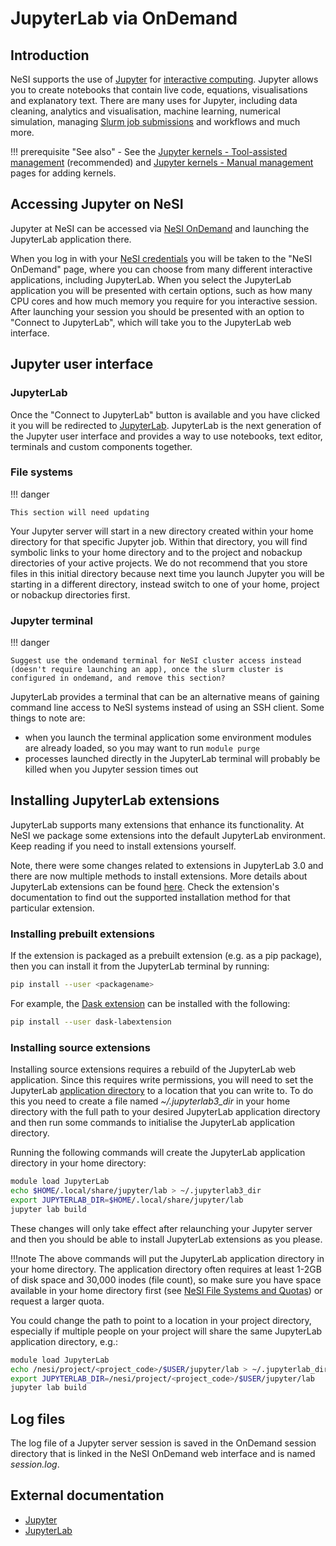 # JupyterLab via OnDemand

## Introduction

NeSI supports the use of [Jupyter](https://jupyter.org/) for
[interactive computing](../../../../Scientific_Computing/Running_Jobs_on_Maui_and_Mahuika/Slurm_Interactive_Sessions.md).
Jupyter allows you to create notebooks that contain live code,
equations, visualisations and explanatory text. There are many uses for
Jupyter, including data cleaning, analytics and visualisation, machine
learning, numerical simulation, managing [Slurm job
submissions](../../../../Getting_Started/Next_Steps/Submitting_your_first_job.md)
and workflows and much more.

!!! prerequisite "See also"
     -   See the [Jupyter kernels - Tool-assisted management](./Jupyter_kernels_Tool_assisted_management.md)
         (recommended) and [Jupyter kernels - Manual management](./Jupyter_kernels_Manual_management.md)
         pages for adding kernels.

## Accessing Jupyter on NeSI

Jupyter at NeSI can be accessed via [NeSI OnDemand](https://ondemand.nesi.org.nz/) and launching the JupyterLab application there.

When you log in with your [NeSI credentials](../../../../Getting_Started/Accessing_the_HPCs/Setting_Up_and_Resetting_Your_Password.md)
you will be taken to the "NeSI OnDemand" page, where you can choose from many different interactive applications, including JupyterLab.
When you select the JupyterLab application you will be presented with certain options, such as how many CPU cores and how much memory you
require for you interactive session. After launching your session you should be presented with an option to "Connect to JupyterLab", which
will take you to the JupyterLab web interface.


## Jupyter user interface

### JupyterLab

Once the "Connect to JupyterLab" button is available and you have clicked it you will be redirected to
[JupyterLab](https://jupyterlab.readthedocs.io/en/stable/). JupyterLab
is the next generation of the Jupyter user interface and provides a way
to use notebooks, text editor, terminals and custom components together.

### File systems

!!! danger

    This section will need updating

Your Jupyter server will start in a new directory created within your
home directory for that specific Jupyter job. Within that directory, you
will find symbolic links to your home directory and to the project and
nobackup directories of your active projects. We do not recommend that
you store files in this initial directory because next time you launch
Jupyter you will be starting in a different directory, instead switch to
one of your home, project or nobackup directories first.

### Jupyter terminal

!!! danger

    Suggest use the ondemand terminal for NeSI cluster access instead (doesn't require launching an app), once the slurm cluster is configured in ondemand, and remove this section?

JupyterLab provides a terminal that can be an alternative means of
gaining command line access to NeSI systems instead of using an SSH
client. Some things to note are:

- when you launch the terminal application some environment modules
    are already loaded, so you may want to run `module purge`
- processes launched directly in the JupyterLab terminal will probably
    be killed when you Jupyter session times out

## Installing JupyterLab extensions

JupyterLab supports many extensions that enhance its functionality. At
NeSI we package some extensions into the default JupyterLab environment.
Keep reading if you need to install extensions yourself.

Note, there were some changes related to extensions in JupyterLab 3.0
and there are now multiple methods to install extensions. More details
about JupyterLab extensions can be found
[here](https://jupyterlab.readthedocs.io/en/stable/user/extensions.html).
Check the extension's documentation to find out the supported
installation method for that particular extension.

### Installing prebuilt extensions 

If the extension is packaged as a prebuilt extension (e.g. as a pip
package), then you can install it from the JupyterLab terminal by
running:

``` sh
pip install --user <packagename>
```

For example, the [Dask
extension](https://github.com/dask/dask-labextension#jupyterlab-30-or-greater)
can be installed with the following:

``` sh
pip install --user dask-labextension
```

### Installing source extensions

Installing source extensions requires a rebuild of the JupyterLab web
application. Since this requires write permissions, you will need to set
the JupyterLab [application directory](https://jupyterlab.readthedocs.io/en/stable/user/extensions.html#advanced-usage)
to a location that you can write to. To do this you need to create a
file named *~/.jupyterlab3\_dir* in your home directory with the full
path to your desired JupyterLab application directory and then run some
commands to initialise the JupyterLab application directory.

Running the following commands will create the JupyterLab application
directory in your home directory:

``` sh
module load JupyterLab
echo $HOME/.local/share/jupyter/lab > ~/.jupyterlab3_dir
export JUPYTERLAB_DIR=$HOME/.local/share/jupyter/lab
jupyter lab build
```

These changes will only take effect after relaunching your Jupyter
server and then you should be able to install JupyterLab extensions as
you please.

!!!note
     The above commands will put the JupyterLab application directory in
     your home directory. The application directory often requires at least
     1-2GB of disk space and 30,000 inodes (file count), so make sure you
     have space available in your home directory first (see
     [NeSI File Systems and Quotas](../../../../Storage/File_Systems_and_Quotas/NeSI_File_Systems_and_Quotas.md))
     or request a larger quota.

You could change the path to point to a location in your project
directory, especially if multiple people on your project will share the
same JupyterLab application directory, e.g.:

``` sh
module load JupyterLab
echo /nesi/project/<project_code>/$USER/jupyter/lab > ~/.jupyterlab_dir
export JUPYTERLAB_DIR=/nesi/project/<project_code>/$USER/jupyter/lab
jupyter lab build
```

## Log files

The log file of a Jupyter server session is saved in the OnDemand session directory
that is linked in the NeSI OnDemand web interface and is named *session.log*.

## External documentation

- [Jupyter](https://jupyter.readthedocs.io/en/latest/)
- [JupyterLab](https://jupyterlab.readthedocs.io/en/stable/)
